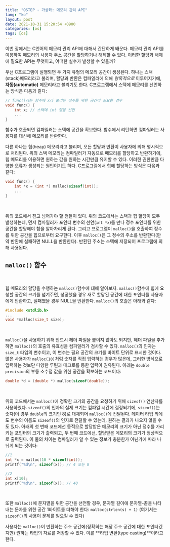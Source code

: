 ```yaml
---
title: "OSTEP - 가상화: 메모리 관리 API"
lang: "ko"
layout: post
date: 2021-10-31 15:20:54 +0900
categories: [os]
tags: [os]
---
```

이번 장에서는 C언어의 메모리 관리 API에 대해서 간단하게 배운다. 메모리 관리 API를 이용하여 메모리의 사용자 주소 공간을 할당하거나 해제할 수 있다. 이러한 할당과 해제에 필요한 API는 무엇이고, 어떠한 실수가 발생할 수 있을까?

우선 C프로그램이 실행되면 두 가지 유형의 메모리 공간이 생성된다. 하나는 스택(stack)메모리라고 불리며, 할당과 반환은 컴파일러에 의해 _암묵적으로_ 이루어지기에, **자동(automatic)** 메모리라고 불리기도 한다. C프로그램에서 스택에 메모리를 선언하는 방식은 다음과 같다:
```c
// func()라는 함수에 x라 불리는 정수를 위한 공간이 필요한 경우
void func() {
    int x; // 스택에 int 형을 선언
    ...
}
```    

함수가 호출되면 컴파일러는 스택에 공간을 확보한다. 함수에서 리턴하면 컴파일러는 사용자를 대신해 메모리를 반환한다.

다른 하나는 힙(heap) 메모리라고 불리며, 모든 할당과 반환이 사용자에 의해 명시적으로 처리된다. 위의 스택 메모리는 컴파일러가 자동으로 메모리를 할당하고 반환하기에, 힙 메모리를 이용하면 원하는 값을 원하는 시간만큼 유지할 수 있다. 이러한 권한만큼 다양한 오류가 생성되는 원인이기도 하다. C프로그램에서 힙에 할당하는 방식은 다음과 같다:
```c
void func() {
    int *x = (int *) malloc(sizeof(int));
    ...
}
```
<br />

위의 코드에서 짚고 넘어가야 할 점들이 있다. 위의 코드에서는 스택과 힙 할당이 모두 발생하는데, 먼저 컴파일러가 포인터 변수의 선언(`int *x`)를 만나 정수 포인터를 위한 공간을 할당해야 함을 알아차리게 된다. 그리고 프로그램이 `malloc()`을 호출하여 정수를 위한 공간을 힙으로부터 요구한다. 이후 `malloc()`은 그 정수의 주소를 반환한다(만약 반환에 실패하면 NULL을 반환한다). 반환된 주소는 스택에 저장되어 프로그램에 의해 사용된다.

## `malloc()` 함수
<br />

힙 메모리의 할당을 수행하는 `malloc()`함수에 대해 알아보자. `malloc()`함수에 힙에 요청할 공간의 크기를 넘겨주면, 성공했을 경우 새로 할당된 공간에 대한 포인터를 사용자에게 반환하고, 실패했을 경우 NULL을 반환한다. `malloc()`의 호출은 아래와 같다:
```c
#include <stdlib.h>
...
void *malloc(size_t size);
```
<br />

`malloc()`을 사용하기 위해 반드시 헤더 파일을 붙이지 않아도 되지만, 헤더 파일을 추가하면 `malloc()`의 호출의 유효성을 컴파일러가 검사할 수 있다. `malloc()`의 인자는 `size_t` 타입의 변수이고, 이 변수는 필요 공간의 크기를 바이트 단위로 표시한 것이다. 많은 사용자가 `malloc(10)`처럼 숫자를 직접 입력하는 경우가 많은데, 그러한 방식으로 입력하는 것보단 다양한 루틴과 매크로를 통한 입력이 권유된다. 아래는 `double precision`의 부동 소수점 값을 위한 공간을 확보하는 코드이다:
```c
double *d = (double *) malloc(sizeof(double));
```
<br />

위의 코드에서는 `malloc()`에 정확한 크기의 공간을 요청하기 위해 `sizeof()` 연산자를 사용하였다. `sizeof()`의 인자의 실제 크기는 컴파일 시간에 결정되기에, `sizeof()`는 숫자(이 경우 `double`의 크기인 8)로 대체되어 `malloc()`에 전달된다. 데이터 타입 외에도 변수의 이름도 `sizeof()`의 인자로 전달할 수 있는데, 원하는 결과가 나오지 않을 수도 있다. 아래의 첫 번째 코드에선 동적으로 할당받은 메모리의 크기가 아닌 정수를 가리키는 포인터의 크기가 출력되고, 두 번째 코드에선, 할당받은 메모리의 크기가 정상적으로 출력된다. 이 둘의 차이는 컴파일러가 알 수 있는 정보가 충분한가 아닌가에 따라 나뉘게 되는 것이다:
```c
//1
int *x = malloc(10 * sizeof(int));
printf("%d\n", sizeof(x)); // 4 또는 8

//2
int x[10];
printf("%d\n", sizeof(x)); // 40
```
<br />

또한 `malloc()`에 문자열을 위한 공간을 선언할 경우, 문자열 길이에 문자열-끝을 나타내는 문자를 위한 공간 1바이트를 더해야 한다: `malloc(strlen(s) + 1)` (여기서는 `sizeof()`의 사용이 문제를 일으킬 수 있다)

사용자는 `malloc()`이 반환하는 주소 공간에(정확히는 해당 주소 공간에 대한 포인터겠지만) 원하는 타입의 자료를 저장할 수 있다. 이를 **타입 변환(type casting)**이라고 한다.

